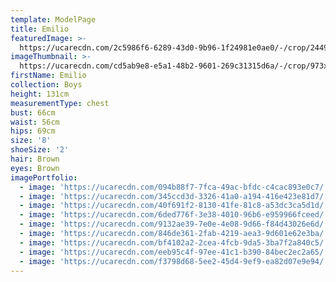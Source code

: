 ```yaml
---
template: ModelPage
title: Emilio
featuredImage: >-
  https://ucarecdn.com/2c5986f6-6289-43d0-9b96-1f24981e0ae0/-/crop/2449x1270/0,362/-/preview/
imageThumbnail: >-
  https://ucarecdn.com/cd5ab9e8-e5a1-48b2-9601-269c31315d6a/-/crop/973x1308/322,152/-/preview/
firstName: Emilio
collection: Boys
height: 131cm
measurementType: chest
bust: 66cm
waist: 56cm
hips: 69cm
size: '8'
shoeSize: '2'
hair: Brown
eyes: Brown
imagePortfolio:
  - image: 'https://ucarecdn.com/094b88f7-7fca-49ac-bfdc-c4cac893e0c7/'
  - image: 'https://ucarecdn.com/345ccd3d-3326-41a0-a194-416e423e81d7/'
  - image: 'https://ucarecdn.com/40f691f2-8130-41fe-81c8-a53dc3ca5d1d/'
  - image: 'https://ucarecdn.com/6ded776f-3e38-4010-96b6-e959966fceed/'
  - image: 'https://ucarecdn.com/9132ae39-7e0e-4e08-9d66-f84d43026e6d/'
  - image: 'https://ucarecdn.com/846de361-2fab-4219-aea3-9d601e62e3ba/'
  - image: 'https://ucarecdn.com/bf4102a2-2cea-4fcb-9da5-3ba7f2a840c5/'
  - image: 'https://ucarecdn.com/eeb95c4f-97ee-41c1-b390-84bec2ec2a65/'
  - image: 'https://ucarecdn.com/f3798d68-5ee2-45d4-9ef9-ea82d07e9e94/'
---
```


